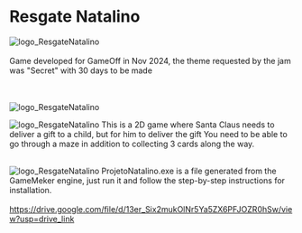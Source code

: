 # Resgate Natalino
![logo_ResgateNatalino](https://github.com/MatheusLastoria/ResgateNatalino/blob/main/Logo_ResgateNatalino_EN.png)
<br><br>
Game developed for GameOff in Nov 2024, the theme requested by the jam was "Secret" with 30 days to be made

<br><br>
![logo_ResgateNatalino](https://github.com/MatheusLastoria/ResgateNatalino/blob/main/ResgateNatalino_JogarEN.png)

![logo_ResgateNatalino](https://github.com/MatheusLastoria/ResgateNatalino/blob/main/ResgateNatalino_Jogar2.png)
This is a 2D game where Santa Claus needs to deliver a gift to a child, but for him to deliver the gift 
You need to be able to go through a maze in addition to collecting 3 cards along the way.
<br><br>


![logo_ResgateNatalino](https://github.com/MatheusLastoria/ResgateNatalino/blob/main/ResgateNatalino_CreditosEN.png)
ProjetoNatalino.exe is a file generated from the GameMeker engine, just run it and follow the step-by-step instructions for installation.
<br><br>
https://drive.google.com/file/d/13er_Six2mukOlNr5Ya5ZX6PFJOZR0hSw/view?usp=drive_link
